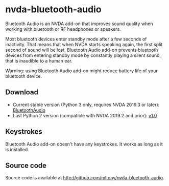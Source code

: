 # nvda-bluetooth-audio
Bluetooth Audio is  an NVDA add-on that improves sound quality when working with bluetooth or RF headphones or speakers.

Most bluetooth devices enter standby mode after a few seconds of inactivity. That means that when NVDA starts speaking again, the first split second of sound will be lost. Bluetooth Audio add-on prevents bluetooth devices from entering standby mode by constantly playing a silent sound, that is inaudible to a human ear.

Warning: using Bluetooth Audio add-on might reduce battery life of your bluetooth device.
## Download
* Current stable version (Python 3 only, requires NVDA 2019.3 or later): [BluetoothAudio](https://github.com/mltony/nvda-bluetooth-audio/releases/latest/download/bluetoothaudio.nvda-addon)
* Last Python 2 version (compatible with NVDA 2019.2 and prior): [v1.0](https://github.com/mltony/nvda-bluetooth-audio/releases/download/v1.0/bluetoothaudio-1.0.nvda-addon)

## Keystrokes
Bluetooth Audio add-on doesn't have any keystrokes. It works as long as it is installed.
## Source code
Source code is available at <http://github.com/mltony/nvda-bluetooth-audio>.

